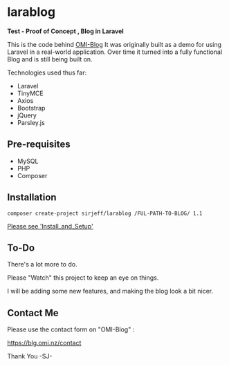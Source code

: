 # larablog

**Test - Proof of Concept , Blog in Laravel**

This is the code behind [OMI-Blog](https://blog.omi.nz/ "OMI-Blog")
It was originally built as a demo for using Laravel in a real-world application.
Over time it turned into a fully functional Blog and is still being built on.

Technologies used thus far:
- Laravel
- TinyMCE
- Axios
- Bootstrap
- jQuery
- Parsley.js


## Pre-requisites

- MySQL
- PHP
- Composer

## Installation

`composer create-project sirjeff/larablog /FUL-PATH-TO-BLOG/ 1.1`

[Please see 'Install_and_Setup'](Install_and_Setup.md)

## To-Do

There's a lot more to do.

Please "Watch" this project to keep an eye on things.

I will be adding some new features, and making the blog look a bit nicer.

## Contact Me

Please use the contact form on "OMI-Blog" :

https://blg.omi.nz/contact

Thank You
 -SJ-
 
 
